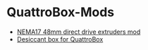 # QuattroBox-Mods

* [NEMA17 48mm direct drive extruders mod](<Nema17 48mm Extruders>)
* [Desiccant box for QuattroBox](<Desiccant Box>)
